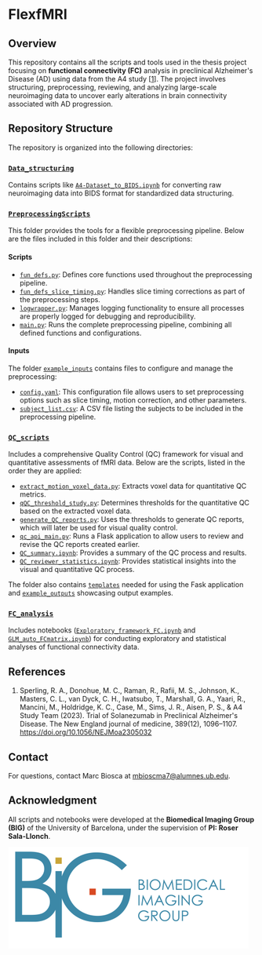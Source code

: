 

# FlexfMRI

## Overview
This repository contains all the scripts and tools used in the thesis project focusing on **functional connectivity (FC)** analysis in preclinical Alzheimer's Disease (AD) using data from the A4 study [<a href="#ref-a4">1</a>]. The project involves structuring, preprocessing, reviewing, and analyzing large-scale neuroimaging data to uncover early alterations in brain connectivity associated with AD progression.

## Repository Structure
The repository is organized into the following directories:

### [`Data_structuring`](./Data_structuring)  
Contains scripts like [`A4-Dataset_to_BIDS.ipynb`](./Data_structuring/A4-Dataset_to_BIDS.ipynb) for converting raw neuroimaging data into BIDS format for standardized data structuring.

### [`PreprocessingScripts`](./PreprocessingScripts)  
This folder provides the tools for a flexible preprocessing pipeline. Below are the files included in this folder and their descriptions:

#### **Scripts**
- [`fun_defs.py`](./PreprocessingScripts/fun_defs.py): Defines core functions used throughout the preprocessing pipeline.
- [`fun_defs_slice_timing.py`](./PreprocessingScripts/fun_defs_slice_timing.py): Handles slice timing corrections as part of the preprocessing steps.
- [`logwrapper.py`](./PreprocessingScripts/logwrapper.py): Manages logging functionality to ensure all processes are properly logged for debugging and reproducibility.
- [`main.py`](./PreprocessingScripts/main.py): Runs the complete preprocessing pipeline, combining all defined functions and configurations.

#### **Inputs**
The folder [`example_inputs`](./PreprocessingScripts/example_inputs) contains files to configure and manage the preprocessing:
- [`config.yaml`](./PreprocessingScripts/example_inputs/config.yaml): This configuration file allows users to set preprocessing options such as slice timing, motion correction, and other parameters.
- [`subject_list.csv`](./PreprocessingScripts/example_inputs/subject_list.csv): A CSV file listing the subjects to be included in the preprocessing pipeline.

### [`QC_scripts`](./QC_scripts)  
Includes a comprehensive Quality Control (QC) framework for visual and quantitative assessments of fMRI data. Below are the scripts, listed in the order they are applied:

- [`extract_motion_voxel_data.py`](./QC_scripts/extract_motion_voxel_data.py): Extracts voxel data for quantitative QC metrics.
- [`qQC_threshold_study.py`](./QC_scripts/qQC_threshold_study.py): Determines thresholds for the quantitative QC based on the extracted voxel data.
- [`generate_QC_reports.py`](./QC_scripts/generate_QC_reports.py): Uses the thresholds to generate QC reports, which will later be used for visual quality control.
- [`qc_api_main.py`](./QC_scripts/qc_api_main.py): Runs a Flask application to allow users to review and revise the QC reports created earlier.
- [`QC_summary.ipynb`](./QC_scripts/QC_summary.ipynb): Provides a summary of the QC process and results.
- [`QC_reviewer_statistics.ipynb`](./QC_scripts/QC_reviewer_statistics.ipynb): Provides statistical insights into the visual and quantitative QC process.

The folder also contains [`templates`](./QC_scripts/templates) needed for using the Fask application and [`example_outputs`](./QC_scripts/example_outputs) showcasing output examples.

### [`FC_analysis`](./FC_analysis)  
Includes notebooks ([`Exploratory_framework_FC.ipynb`](./FC_analysis/Exploratory_framework_FC.ipynb) and [`GLM_auto_FCmatrix.ipynb`](./FC_analysis/GLM_auto_FCmatrix.ipynb)) for conducting exploratory and statistical analyses of functional connectivity data.

## References
1. <a name="ref-a4"></a> Sperling, R. A., Donohue, M. C., Raman, R., Rafii, M. S., Johnson, K., Masters, C. L., van Dyck, C. H., Iwatsubo, T., Marshall, G. A., Yaari, R., Mancini, M., Holdridge, K. C., Case, M., Sims, J. R., Aisen, P. S., & A4 Study Team (2023). Trial of Solanezumab in Preclinical Alzheimer's Disease. The New England journal of medicine, 389(12), 1096–1107. https://doi.org/10.1056/NEJMoa2305032

## Contact
For questions, contact Marc Biosca at [mbioscma7@alumnes.ub.edu](mailto:mbioscma7@alumnes.ub.edu).

## Acknowledgment
All scripts and notebooks were developed at the **Biomedical Imaging Group (BIG)** of the University of Barcelona, under the supervision of **PI: Roser Sala-Llonch**.

![BIG Logo](image.png)

